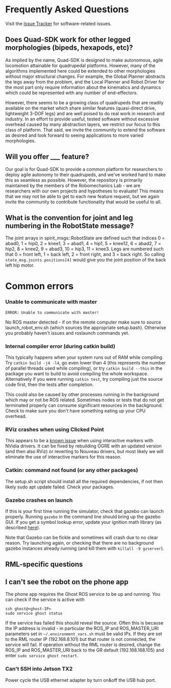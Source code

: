 # Frequently Asked Questions

Visit the [Issue Tracker](https://github.com/robomechanics/quad-sdk/issues) for software-related issues.

## Does Quad-SDK work for other legged morphologies (bipeds, hexapods, etc)?
As implied by the name, Quad-SDK is designed to make autonomous, agile locomotion attainable for quadrupedal platforms. However, many of the algorithms implemented here could be extended to other morphologies without major structural changes. For example, the Global Planner abstracts the legs away from the problem, and the Local Planner and Robot Driver for the most part only require information about the kinematics and dynamics which could be represented with any number of end-effectors.

However, there seems to be a growing class of quadrupeds that are readily available on the market which share similar features (quasi-direct drive, lightweight 3-DOF legs) and are well poised to do real work in research and industry. In an effort to provide useful, tested software without excessive overhead caused by many abstraction layers, we restrict our focus to this class of platform. That said, we invite the community to extend the software as desired and look forward to seeing applications to more varied morphologies.

## Will you offer ___ feature?

Our goal is for Quad-SDK to provide a common platform for researchers to deploy agile autonomy to their quadrupeds, and we've worked hard to make this as seamless as possible. However, the repository is primarily maintained by the members of the Robomechanics Lab - we are researchers with our own projects and hypotheses to evaluate! This means that we may not be able to get to each new feature request, but we again invite the community to contribute functionality that would be useful to all.

## What is the convention for joint and leg numbering in the RobotState message?
The joint arrays in spirit_msgs::RobotState are defined such that indices 0 = abad0, 1 = hip0, 2 = knee1, 3 = abad1, 4 = hip1, 5 = knee12, 6 = abad2, 7 = hip2, 8 = knee2, 9 = abad3, 10 = hip3, 11 = knee3. Legs are numbered such that 0 = front left, 1 = back left, 2  = front right, and 3 = back right. So calling `state_msg.joints.positions[4]` would give you the joint position of the back left hip motor.

# Common errors

### Unable to communicate with master
```
ERROR: Unable to communicate with master!
```
No ROS master detected - if on the remote computer make sure to source launch_robot_env.sh (which sources the appropriate setup.bash). Otherwise you probably haven't issues and roslaunch commands yet.

### Internal compiler error (during catkin build)
This typically happens when your system runs out of RAM while compiling. Try `catkin build -j4 -l4`, go even lower than 4 (this represents the number of parallel threads used while compiling), or try `catkin build --this` in the package you want to build to avoid compiling the whole workspace. Alternatively if you were running `catkin test`, try compiling just the source code first, then the tests after completion.

This could also be caused by other processes running in the background which may or not be ROS related. Sometimes nodes or tests that do not get terminated properly can consume significant resources in the background. Check to make sure you don't have something eating up your CPU overhead.

### RViz crashes when using Clicked Point
This appears to be a [known issue](https://github.com/ros-visualization/rviz/issues/1082) when using interactive markers with NVidia drivers. It can be fixed by rebuilding OGRE with an updated version (and then also RViz) or reverting to Nouveau drivers, but most likely we will eliminate the use of interactive markers for this reason.

### Catkin: command not found (or any other packages)
The setup.sh script should install all the required dependencies, if not then likely sudo apt update failed. Check your packages.

### Gazebo crashes on launch
If this is your first time running the simulator, check that gazebo can launch properly. Running `gazebo` in the command line should bring up the gazebo GUI. If you get a symbol lookup error, update your ignition math library (as described [here](https://answers.gazebosim.org//question/22071/symbol-lookup-error-both-instalation-methods/)).

Note that Gazebo can be fickle and sometimes will crash due to no clear reason. Try launching again, or checking that there are no background gazebo instances already running (and kill them with `killall -9 gzserver`).

## RML-specific questions

## I can't see the robot on the phone app
The phone app requires the Ghost ROS service to be up and running. You can check if the service is active with
```
ssh ghost@<ghost-IP>
sudo service ghost status
```
If the service has failed this should reveal the source. Often this is because the IP address is invalid - in particular the ROS_IP and ROS_MASTER_URI parameters set in `~/.environment_vars.sh` must be valid IPs. If they are set to the RML router IP (192.168.8.101) but that router is not connected, the service will fail. If operation without the RML router is desired, change the ROS_IP and ROS_MASTER_URI back to the GR default (192.168.168.105) and enter `sudo service ghost restart`.

### Can't SSH into Jetson TX2
Power cycle the USB ethernet adapter by turn on&off the USB hub port.